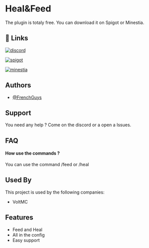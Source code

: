 
# Heal&Feed

The plugin is totaly free. You can download it on Spigot or Minestia.





## 🔗 Links

[![discord](https://img.shields.io/badge/discord-1DA1F2?style=for-the-badge&logo=discord&logoColor=white)](https://discord.gg/ZjwruYffD4)

[![spigot](https://img.shields.io/badge/spigot-1DA1F2?style=for-the-badge&logo=spigot&logoColor=white)](https://www.spigotmc.org/resources/minicore.113366/)

[![minestia](https://img.shields.io/badge/minestia-1DA1F2?style=for-the-badge&logo=minestia&logoColor=white)]()


## Authors

- [@FrenchGuys](https://github.com/FrenchGuys)


## Support

You need any help ? Come on the discord or a open a Issues.

## FAQ

#### How use the commands ?


You can use the command /feed or /heal



## Used By

This project is used by the following companies:

- VoltMC



## Features

- Feed and Heal
- All in the config
- Easy support

